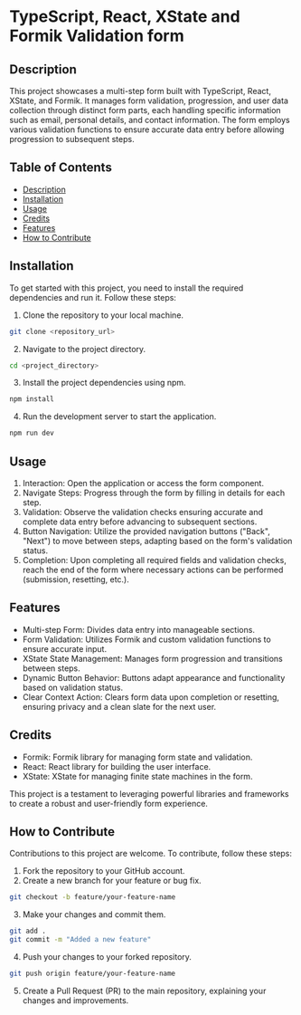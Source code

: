 # TypeScript, React, XState and Formik Validation form

## Description

This project showcases a multi-step form built with TypeScript, React, XState, and Formik. It manages form validation, progression, and user data collection through distinct form parts, each handling specific information such as email, personal details, and contact information. The form employs various validation functions to ensure accurate data entry before allowing progression to subsequent steps.

## Table of Contents

- [Description](#description)
- [Installation](#installation)
- [Usage](#usage)
- [Credits](#credits)
- [Features](#features)
- [How to Contribute](#how-to-contribute)

## Installation

To get started with this project, you need to install the required dependencies and run it. Follow these steps:

1. Clone the repository to your local machine.

```bash
git clone <repository_url>
```

2. Navigate to the project directory.

```bash
cd <project_directory>
```

3. Install the project dependencies using npm.

```bash
npm install
```

4. Run the development server to start the application.

```bash
npm run dev
```

## Usage

1. Interaction: Open the application or access the form component.
2. Navigate Steps: Progress through the form by filling in details for each step.
3. Validation: Observe the validation checks ensuring accurate and complete data entry before advancing to subsequent sections.
4. Button Navigation: Utilize the provided navigation buttons ("Back", "Next") to move between steps, adapting based on the form's validation status.
5. Completion: Upon completing all required fields and validation checks, reach the end of the form where necessary actions can be performed (submission, resetting, etc.).

## Features

* Multi-step Form: Divides data entry into manageable sections.
* Form Validation: Utilizes Formik and custom validation functions to ensure accurate input.
* XState State Management: Manages form progression and transitions between steps.
* Dynamic Button Behavior: Buttons adapt appearance and functionality based on validation status.
* Clear Context Action: Clears form data upon completion or resetting, ensuring privacy and a clean slate for the next user.

## Credits

* Formik: Formik library for managing form state and validation.
* React: React library for building the user interface.
* XState: XState for managing finite state machines in the form.

This project is a testament to leveraging powerful libraries and frameworks to create a robust and user-friendly form experience.

## How to Contribute

Contributions to this project are welcome. To contribute, follow these steps:

1. Fork the repository to your GitHub account.
2. Create a new branch for your feature or bug fix.

```bash
git checkout -b feature/your-feature-name
```

3. Make your changes and commit them.

```bash
git add .
git commit -m "Added a new feature"
```

4. Push your changes to your forked repository.

```bash 
git push origin feature/your-feature-name
```

5. Create a Pull Request (PR) to the main repository, explaining your changes and improvements.
